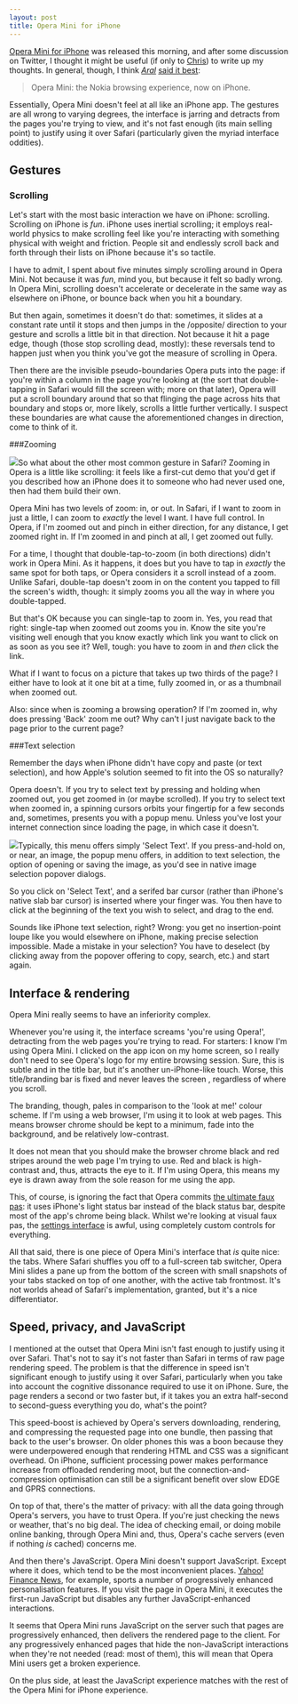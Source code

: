 ```yaml
---
layout: post
title: Opera Mini for iPhone
---
```

[Opera Mini for iPhone][] was released this morning, and after some
discussion on Twitter, I thought it might be useful (if only to
[Chris][Chris Mills]) to write up my thoughts. In general, though, I
think <cite>[Aral][Aral Balkan]</cite> [said it best][Aral on Opera
Mini]:

> Opera Mini: the Nokia browsing experience, now on iPhone.

[Opera Mini for iPhone]: http://www.opera.com/mobile/
[Aral Balkan]: http://aralbalkan.com/
[Chris Mills]: http://twitter.com/chrisdavidmills
[Aral on Opera Mini]: http://twitter.com/aral/status/12092104843

Essentially, Opera Mini doesn't feel at all like an iPhone app. The
gestures are all wrong to varying degrees, the interface is jarring and
detracts from the pages you're trying to view, and it's not fast enough
(its main selling point) to justify using it over Safari (particularly
given the myriad interface oddities).

Gestures
--------

### Scrolling 

Let's start with the most basic interaction we have on iPhone:
scrolling. Scrolling on iPhone is *fun*. iPhone uses inertial
scrolling; it employs real-world physics to make scrolling feel like
you're interacting with something physical with weight and friction.
People sit and endlessly scroll back and forth through their lists on
iPhone because it's so tactile.

I have to admit, I spent about five minutes simply scrolling around in
Opera Mini. Not because it was *fun*, mind you, but because it felt so
badly wrong. In Opera Mini, scrolling doesn't accelerate or decelerate
in the same way as elsewhere on iPhone, or bounce back when you hit a
boundary.

But then again, sometimes it doesn't do that: sometimes, it slides at a
constant rate until it stops and then jumps in the /opposite/ direction
to your gesture and scrolls a little bit in that direction. Not because
it hit a page edge, though (those stop scrolling dead, mostly): these
reversals tend to happen just when you think you've got the measure of
scrolling in Opera.

Then there are the invisible pseudo-boundaries Opera puts into the page:
if you're within a column in the page you're looking at (the sort that
double-tapping in Safari would fill the screen with; more on that
later), Opera will put a scroll boundary around that so that flinging
the page across hits that boundary and stops or, more likely, scrolls a
little further vertically. I suspect these boundaries are what cause the
aforementioned changes in direction, come to think of it.

###Zooming

![](http://nascentguruism.com/wp-content/uploads/2010/04/zoom-e1271197835389.jpg)So
what about the other most common gesture in Safari? Zooming in Opera is
a little like scrolling: it feels like a first-cut demo that you'd get
if you described how an iPhone does it to someone who had never used
one, then had them build their own.

Opera Mini has two levels of zoom: in, or out. In Safari, if I want to
zoom in just a little, I can zoom to *exactly* the level I want. I have
full control. In Opera, if I'm zoomed out and pinch in either direction,
for any distance, I get zoomed right in. If I'm zoomed in and pinch at
all, I get zoomed out fully.

For a time, I thought that double-tap-to-zoom (in both directions)
didn't work in Opera Mini. As it happens, it does but you have to tap in
*exactly* the same spot for both taps, or Opera considers it a scroll
instead of a zoom. Unlike Safari, double-tap doesn't zoom in on the
content you tapped to fill the screen's width, though: it simply zooms
you all the way in where you double-tapped.

But that's OK because you can single-tap to zoom in. Yes, you read that
right: single-tap when zoomed out zooms you in. Know the site you're
visiting well enough that you know exactly which link you want to click
on as soon as you see it? Well, tough: you have to zoom in and *then*
click the link.

What if I want to focus on a picture that takes up two thirds of the
page? I either have to look at it one bit at a time, fully zoomed in, or
as a thumbnail when zoomed out.

Also: since when is zooming a browsing operation? If I'm zoomed in, why
does pressing 'Back' zoom me out? Why can't I just navigate back to the
page prior to the current page?

###Text selection

Remember the days when iPhone didn't have copy and paste (or text
selection), and how Apple's solution seemed to fit into the OS so
naturally?

Opera doesn't. If you try to select text by pressing and holding when
zoomed out, you get zoomed in (or maybe scrolled). If you try to select
text when zoomed in, a spinning cursors orbits your fingertip for a few
seconds and, sometimes, presents you with a popup menu. Unless you've
lost your internet connection since loading the page, in which case it
doesn't.

![](http://nascentguruism.com/wp-content/uploads/2010/04/select-op-pre.jpg)Typically,
this menu offers simply 'Select Text'. If you press-and-hold on, or
near, an image, the popup menu offers, in addition to text selection,
the option of opening or saving the image, as you'd see in native image
selection popover dialogs.

So you click on 'Select Text', and a serifed bar cursor (rather than
iPhone's native slab bar cursor) is inserted where your finger was. You
then have to click at the beginning of the text you wish to select, and
drag to the end.

Sounds like iPhone text selection, right? Wrong: you get no
insertion-point loupe like you would elsewhere on iPhone, making precise
selection impossible. Made a mistake in your selection? You have to
deselect (by clicking away from the popover offering to copy, search,
etc.) and start again.

Interface & rendering
---------

Opera Mini really seems to have an inferiority complex.

Whenever you're using it, the interface screams 'you're using Opera!',
detracting from the web pages you're trying to read. For starters: I
know I'm using Opera Mini. I clicked on the app icon on my home screen,
so I really don't need to see Opera's logo for my entire browsing
session. Sure, this is subtle and in the title bar, but it's another
un-iPhone-like touch. Worse, this title/branding bar is fixed and never
leaves the screen , regardless of where you scroll.

The branding, though, pales in comparison to the 'look at me!' colour
scheme. If I'm using a web browser, I'm using it to look at web pages.
This means browser chrome should be kept to a minimum, fade into the
background, and be relatively low-contrast.

It does not mean that you should make the browser chrome black and red
stripes around the web page I'm trying to use. Red and black is
high-contrast and, thus, attracts the eye to it. If I'm using Opera,
this means my eye is drawn away from the sole reason for me using the
app.

This, of course, is ignoring the fact that Opera commits [the ultimate
faux pas][Atebits black status bar for dark apps]: it uses iPhone's
light status bar instead of the black status bar, despite most of the
app's chrome being black. Whilst we're looking at visual faux pas, the
[settings interface][] is awful, using completely custom controls for
everything.

[Atebits black status bar for dark apps]: http://news.atebits.com/post/197574144/once-you-go-black
[settings interface]: http://my.opera.com/chooseopera/blog/2010/04/13/opera-mini-5-settings

All that said, there is one piece of Opera Mini's interface that *is*
quite nice: the tabs. Where Safari shuffles you off to a full-screen tab
switcher, Opera Mini slides a pane up from the bottom of the screen with
small snapshots  of your tabs stacked on top of one another, with the
active tab frontmost. It's not worlds ahead of Safari's implementation,
granted, but it's a nice differentiator.

Speed, privacy, and JavaScript
------------------------------

I mentioned at the outset that Opera Mini isn't fast enough to justify
using it over Safari. That's not to say it's not faster than Safari in
terms of raw page rendering speed. The problem is that the difference in
speed isn't significant enough to justify using it over Safari,
particularly when you take into account the cognitive dissonance
required to use it on iPhone. Sure, the page renders a second or two
faster but, if it takes you an extra half-second to second-guess
everything you do, what's the point?

This speed-boost is achieved by Opera's servers downloading, rendering,
and compressing the requested page into one bundle, then passing that
back to the user's browser. On older phones this was a boon because they
were underpowered enough that rendering HTML and CSS was a significant
overhead. On iPhone, sufficient processing power makes performance
increase from offloaded rendering moot, but the
connection-and-compression optimisation can still be a significant
benefit over slow EDGE and GPRS connections.

On top of that, there's the matter of privacy: with all the data going
through Opera's servers, you have to trust Opera. If you're just
checking the news or weather, that's no big deal. The idea of checking
email, or doing mobile online banking, through Opera Mini and, thus,
Opera's cache servers (even if nothing *is* cached) concerns me.

And then there's JavaScript. Opera Mini doesn't support JavaScript.
Except where it does, which tend to be the most inconvenient places.
[Yahoo! Finance News][Finance], for example, sports a number of
progressively enhanced personalisation features. If you visit the page
in Opera Mini, it executes the first-run JavaScript but disables any
further JavaScript-enhanced interactions.

It seems that Opera Mini runs JavaScript on the server such that pages
are progressively enhanced, then delivers the rendered page to the
client. For any progressively enhanced pages that hide the
non-JavaScript interactions when they're not needed (read: most of
them), this will mean that Opera Mini users get a broken experience.

On the plus side, at least the JavaScript experience matches with the
rest of the Opera Mini for iPhone experience.

[Finance]: http://finance.yahoo.com/news
